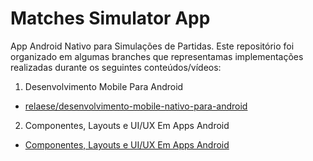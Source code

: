 # Matches Simulator App

  App Android Nativo para Simulações de Partidas. Este repositório foi organizado em algumas branches que representamas implementações realizadas durante os seguintes conteúdos/vídeos:

1. Desenvolvimento Mobile Para Android
  - [relaese/desenvolvimento-mobile-nativo-para-android](https://github.com/AllanRicksr/matches-simulator-app/tree/relaese/desenvolvimento-mobile-nativo-para-android)
2. Componentes, Layouts e UI/UX Em Apps Android
  - [Componentes, Layouts e UI/UX Em Apps Android](https://github.com/AllanRicksr/matches-simulator-app/tree/release/componentes-layouts-ui-ux-em-apps-android)
